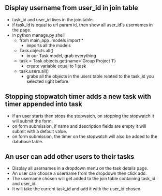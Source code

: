 ## Display username from user_id in join table
* task_id and user_id lives in the join table.
* if task_id is equal to url param id, then show all user_id's usernames in the page.
* in python manage.py shell
  * from main_app .models import *
    * imports all the models
  * Task.objects.all()
    * in our Task model, grab everything
  * task = Task.objects.get(name='Group Project 1')
    * create variable equal to 1 task
  * task.users.all()
    * grabs all the objects in the users table related to the task_id you selected right before.

## Stopping stopwatch timer adds a new task with timer appended into task
* if an user starts then stops the stopwatch, on stopping the stopwatch it will submit the form.
* on form submission, if name and description fields are empty it will submit with a default value.
* on form submission, the timer on the stopwatch will also be added to the database table.

## An user can add other users to their tasks
* Display all usernames in a dropdown menu on the task details page.
* An user can choose a username from the dropdown then click add.
* The username chosen will get added to the join table containing task_id and user_id.
* It will take the current task_id and add it with the user_id chosen.